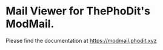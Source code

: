 # Mail Viewer for ThePhoDit's ModMail.

Please find the documentation at https://modmail.phodit.xyz
